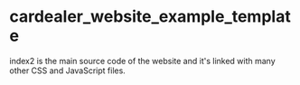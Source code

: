 # cardealer_website_example_template
index2 is the main source code of the website and it's linked with many other CSS and JavaScript files.
